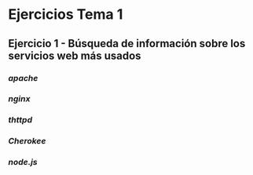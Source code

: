# Ejercicios Tema 1
## Ejercicio 1 - Búsqueda de información sobre los servicios web más usados

### ***apache***


### ***nginx***


### ***thttpd***


### ***Cherokee***


### ***node.js***
